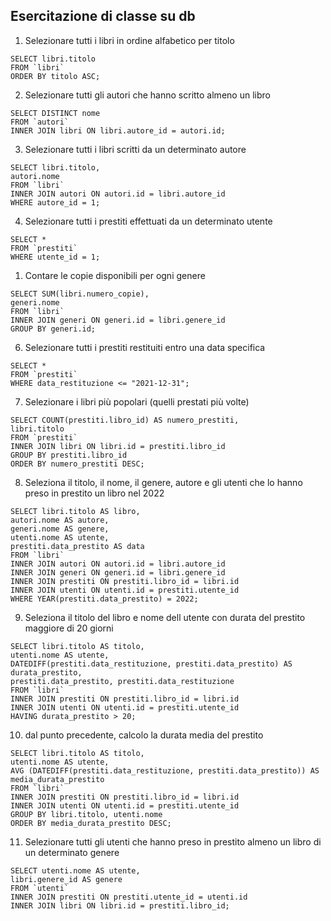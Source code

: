 ## Esercitazione di classe su db

1. Selezionare tutti i libri in ordine alfabetico per titolo

```
SELECT libri.titolo
FROM `libri`
ORDER BY titolo ASC;
```

2. Selezionare tutti gli autori che hanno scritto almeno un libro

```
SELECT DISTINCT nome
FROM `autori`
INNER JOIN libri ON libri.autore_id = autori.id;
```

3. Selezionare tutti i libri scritti da un determinato autore

```
SELECT libri.titolo,
autori.nome
FROM `libri`
INNER JOIN autori ON autori.id = libri.autore_id
WHERE autore_id = 1;
```

4. Selezionare tutti i prestiti effettuati da un determinato utente

```
SELECT *
FROM `prestiti`
WHERE utente_id = 1;
```

1. Contare le copie disponibili per ogni genere

```
SELECT SUM(libri.numero_copie),
generi.nome
FROM `libri`
INNER JOIN generi ON generi.id = libri.genere_id
GROUP BY generi.id;
```

6. Selezionare tutti i prestiti restituiti entro una data specifica

```
SELECT *
FROM `prestiti`
WHERE data_restituzione <= "2021-12-31";
```

7. Selezionare i libri più popolari (quelli prestati più volte)

```
SELECT COUNT(prestiti.libro_id) AS numero_prestiti,
libri.titolo
FROM `prestiti`
INNER JOIN libri ON libri.id = prestiti.libro_id
GROUP BY prestiti.libro_id
ORDER BY numero_prestiti DESC;
```

8. Seleziona il titolo, il nome, il genere, autore e gli utenti che lo hanno preso in prestito un libro nel 2022

```
SELECT libri.titolo AS libro,
autori.nome AS autore,
generi.nome AS genere,
utenti.nome AS utente,
prestiti.data_prestito AS data
FROM `libri`
INNER JOIN autori ON autori.id = libri.autore_id
INNER JOIN generi ON generi.id = libri.genere_id
INNER JOIN prestiti ON prestiti.libro_id = libri.id
INNER JOIN utenti ON utenti.id = prestiti.utente_id
WHERE YEAR(prestiti.data_prestito) = 2022;
```

9. Seleziona il titolo del libro e nome dell utente con durata del prestito maggiore di 20 giorni

```
SELECT libri.titolo AS titolo,
utenti.nome AS utente,
DATEDIFF(prestiti.data_restituzione, prestiti.data_prestito) AS durata_prestito,
prestiti.data_prestito, prestiti.data_restituzione
FROM `libri`
INNER JOIN prestiti ON prestiti.libro_id = libri.id
INNER JOIN utenti ON utenti.id = prestiti.utente_id
HAVING durata_prestito > 20;
```

10. dal punto precedente, calcolo la durata media del prestito

```
SELECT libri.titolo AS titolo,
utenti.nome AS utente,
AVG (DATEDIFF(prestiti.data_restituzione, prestiti.data_prestito)) AS media_durata_prestito
FROM `libri`
INNER JOIN prestiti ON prestiti.libro_id = libri.id
INNER JOIN utenti ON utenti.id = prestiti.utente_id
GROUP BY libri.titolo, utenti.nome
ORDER BY media_durata_prestito DESC;
```

11. Selezionare tutti gli utenti che hanno preso in prestito almeno un libro di un determinato genere

```
SELECT utenti.nome AS utente,
libri.genere_id AS genere
FROM `utenti`
INNER JOIN prestiti ON prestiti.utente_id = utenti.id
INNER JOIN libri ON libri.id = prestiti.libro_id;
```

